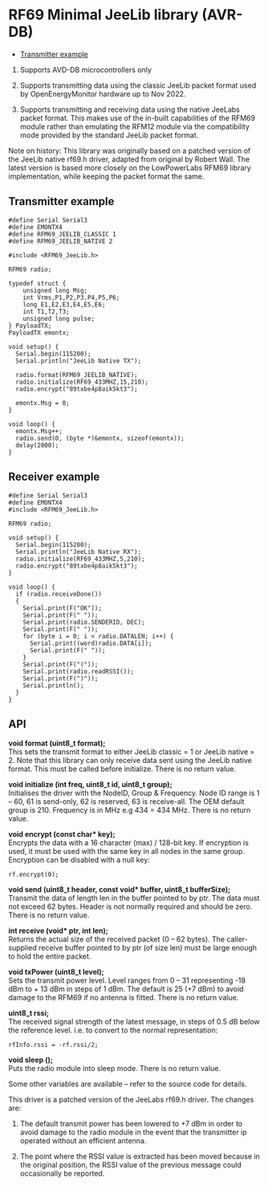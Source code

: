 # RF69 Minimal JeeLib library (AVR-DB)

- [Transmitter example](#transmitter-example)

1. Supports AVD-DB microcontrollers only

2. Supports transmitting data using the classic JeeLib packet format used by OpenEnergyMonitor hardware up to Nov 2022.

3. Supports transmitting and receiving data using the native JeeLabs packet format. This makes use of the in-built capabilities of the RFM69 module rather than emulating the RFM12 module via the compatibility mode provided by the standard JeeLib packet format. 

Note on history: This library was originally based on a patched version of the JeeLib native rf69.h driver, adapted from original by Robert Wall. The latest version is based more closely on the LowPowerLabs RFM69 library implementation, while keeping the packet format the same.

## Transmitter example

    #define Serial Serial3
    #define EMONTX4
    #define RFM69_JEELIB_CLASSIC 1
    #define RFM69_JEELIB_NATIVE 2

    #include <RFM69_JeeLib.h>

    RFM69 radio;

    typedef struct {
        unsigned long Msg;
        int Vrms,P1,P2,P3,P4,P5,P6; 
        long E1,E2,E3,E4,E5,E6; 
        int T1,T2,T3;
        unsigned long pulse;
    } PayloadTX;
    PayloadTX emontx;

    void setup() {
      Serial.begin(115200);
      Serial.println("JeeLib Native TX");

      radio.format(RFM69_JEELIB_NATIVE);
      radio.initialize(RF69_433MHZ,15,210);
      radio.encrypt("89txbe4p8aik5kt3");

      emontx.Msg = 0;
    }

    void loop() {
      emontx.Msg++;
      radio.send(0, (byte *)&emontx, sizeof(emontx));
      delay(2000);
    }

## Receiver example

    #define Serial Serial3
    #define EMONTX4
    #include <RFM69_JeeLib.h>

    RFM69 radio;

    void setup() {
      Serial.begin(115200);
      Serial.println("JeeLib Native RX");
      radio.initialize(RF69_433MHZ,5,210);
      radio.encrypt("89txbe4p8aik5kt3");
    }

    void loop() {
      if (radio.receiveDone())
      {
        Serial.print(F("OK")); 
        Serial.print(F(" "));
        Serial.print(radio.SENDERID, DEC);
        Serial.print(F(" "));
        for (byte i = 0; i < radio.DATALEN; i++) {
          Serial.print((word)radio.DATA[i]);
          Serial.print(F(" "));
        }
        Serial.print(F("("));
        Serial.print(radio.readRSSI());
        Serial.print(F(")"));
        Serial.println();
      }
    }

## API

**void format (uint8_t format);**<br>
This sets the transmit format to either JeeLib classic = 1 or JeeLib native = 2. Note that this library can only receive data sent using the JeeLib native format. This must be called before initialize. There is no return value.

**void initialize (int freq, uint8_t id, uint8_t group);**<br>
Initialises the driver with the NodeID, Group & Frequency. Node ID range is 1 – 60, 61 is
send-only, 62 is reserved, 63 is receive-all. The OEM default group is 210. Frequency is in
MHz e.g 434 = 434 MHz. There is no return value.

**void encrypt (const char\* key);**<br>
Encrypts the data with a 16 character (max) / 128-bit key. If encryption is used, it must be
used with the same key in all nodes in the same group. Encryption can be disabled with a
null key:

    rf.encrypt(0);

**void send (uint8_t header, const void\* buffer, uint8_t bufferSize);**<br>
Transmit the data of length len in the buffer pointed to by ptr. The data must not exceed
62 bytes. Header is not normally required and should be zero. There is no return value.

**int receive (void\* ptr, int len);**<br>
Returns the actual size of the received packet (0 – 62 bytes). The caller-supplied receive
buffer pointed to by ptr (of size len) must be large enough to hold the entire packet.



**void txPower (uint8_t level);**<br>
Sets the transmit power level. Level ranges from 0 – 31 representing -18 dBm to + 13
dBm in steps of 1 dBm. The default is 25 (+7 dBm) to avoid damage to the RFM69 if no
antenna is fitted. There is no return value.

**uint8_t rssi;**<br>
The received signal strength of the latest message, in steps of 0.5 dB below the reference
level. i.e. to convert to the normal representation:

    rfInfo.rssi = -rf.rssi/2;



**void sleep ();**<br>
Puts the radio module into sleep mode. There is no return value.

Some other variables are available – refer to the source code for details.




This driver is a patched version of the JeeLabs rf69.h driver. The changes are:

1. The default transmit power has been lowered to +7 dBm in order to avoid damage
to the radio module in the event that the transmitter ip operated without an efficient
antenna.

2. The point where the RSSI value is extracted has been moved because in the
original position, the RSSI value of the previous message could occasionally be
reported.
